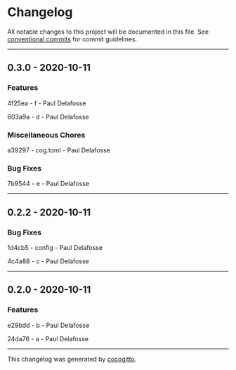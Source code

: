 # Changelog
All notable changes to this project will be documented in this file. See [conventional commits](https://www.conventionalcommits.org/) for commit guidelines.

- - -
## 0.3.0 - 2020-10-11


### Features

4f25ea - f - Paul Delafosse

603a9a - d - Paul Delafosse


### Miscellaneous Chores

a39297 - cog.toml - Paul Delafosse


### Bug Fixes

7b9544 - e - Paul Delafosse


- - -
## 0.2.2 - 2020-10-11


### Bug Fixes

1d4cb5 - config - Paul Delafosse

4c4a88 - c - Paul Delafosse


- - -
## 0.2.0 - 2020-10-11


### Features

e29bdd - b - Paul Delafosse

24da76 - a - Paul Delafosse


- - -

This changelog was generated by [cocogitto](https://github.com/oknozor/cocogitto).